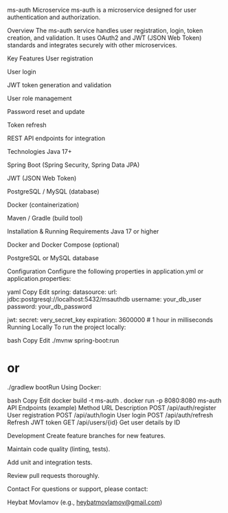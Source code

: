 ms-auth Microservice
ms-auth is a microservice designed for user authentication and authorization.

Overview
The ms-auth service handles user registration, login, token creation, and validation. It uses OAuth2 and JWT (JSON Web Token) standards and integrates securely with other microservices.

Key Features
User registration

User login

JWT token generation and validation

User role management

Password reset and update

Token refresh

REST API endpoints for integration

Technologies
Java 17+

Spring Boot (Spring Security, Spring Data JPA)

JWT (JSON Web Token)

PostgreSQL / MySQL (database)

Docker (containerization)

Maven / Gradle (build tool)

Installation & Running
Requirements
Java 17 or higher

Docker and Docker Compose (optional)

PostgreSQL or MySQL database

Configuration
Configure the following properties in application.yml or application.properties:

yaml
Copy
Edit
spring:
  datasource:
    url: jdbc:postgresql://localhost:5432/msauthdb
    username: your_db_user
    password: your_db_password

jwt:
  secret: very_secret_key
  expiration: 3600000  # 1 hour in milliseconds
Running Locally
To run the project locally:

bash
Copy
Edit
./mvnw spring-boot:run
# or
./gradlew bootRun
Using Docker:

bash
Copy
Edit
docker build -t ms-auth .
docker run -p 8080:8080 ms-auth
API Endpoints (example)
Method	URL	Description
POST	/api/auth/register	User registration
POST	/api/auth/login	User login
POST	/api/auth/refresh	Refresh JWT token
GET	/api/users/{id}	Get user details by ID

Development
Create feature branches for new features.

Maintain code quality (linting, tests).

Add unit and integration tests.

Review pull requests thoroughly.

Contact
For questions or support, please contact:

Heybat Movlamov (e.g., heybatmovlamov@gmail.com)
